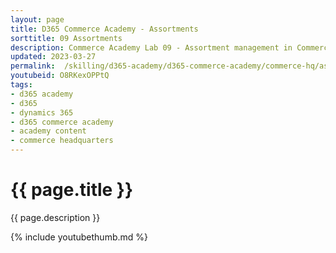 ```yaml
---
layout: page
title: D365 Commerce Academy - Assortments
sorttitle: 09 Assortments
description: Commerce Academy Lab 09 - Assortment management in Commerce. Create and publish a new assortment for new online store.
updated: 2023-03-27
permalink:  /skilling/d365-academy/d365-commerce-academy/commerce-hq/assortments
youtubeid: O8RKexOPPtQ
tags: 
- d365 academy
- d365
- dynamics 365
- d365 commerce academy
- academy content
- commerce headquarters
---
```


# {{ page.title }}

{{ page.description }}

{% include youtubethumb.md %}